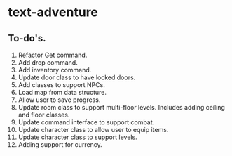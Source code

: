 # text-adventure

## To-do's.

1. Refactor Get command.
1. Add drop command.
1. Add inventory command.
1. Update door class to have locked doors.
1. Add classes to support NPCs.
1. Load map from data structure.
1. Allow user to save progress.
1. Update room class to support multi-floor levels. Includes adding ceiling and floor classes.
1. Update command interface to support combat. 
1. Update character class to allow user to equip items.
1. Update character class to support levels. 
1. Adding support for currency. 
